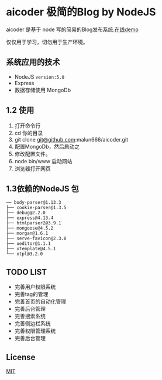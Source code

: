 # aicoder 极简的Blog by NodeJS

aicoder 是基于 node 写的简易的Blog发布系统.[在线demo](http://aicoder.com)   

仅仅用于学习，切勿用于生产环境。

## 系统应用的技术

+ NodeJS `version:5.0`
+ Express 
+ 数据存储使用  MongoDb

## 1.2 使用

1. 打开命令行
2. cd 你的目录
3. git clone git@github.com:malun666/aicoder.git
4. 配置MongoDb，然后启动之
5. 修改配置文件。
6. node bin/www   启动网站
7. 浏览器打开网页

## 1.3依赖的NodeJS 包

```plaintext
── body-parser@1.13.3
├── cookie-parser@1.3.5
├── debug@2.2.0
├── express@4.13.4
├── htmlparser2@3.9.1
├── mongoose@4.5.2
├── morgan@1.6.1
├── serve-favicon@2.3.0
├── ueditor@1.1.1
├── xtemplate@4.5.1
└── xtpl@3.2.0
```

## TODO LIST
+ 完善用户权限系统
+ 完善tag的管理
+ 完善首页的自动化管理
+ 完善后台管理
+ 完善搜索系统
+ 完善侧边栏系统
+ 完善权限管理系统
+ 完善后台管理

## License
[MIT](https://opensource.org/licenses/MIT)

